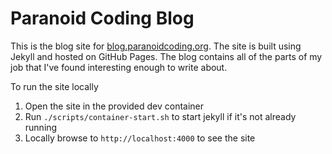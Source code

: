 Paranoid Coding Blog
==================

This is the blog site for [blog.paranoidcoding.org][1]. The site is built using Jekyll and hosted on GitHub Pages. The blog contains all of the parts of my job that I've found interesting enough to write about.

To run the site locally 

1. Open the site in the provided dev container
2. Run `./scripts/container-start.sh` to start jekyll if it's not already running
3. Locally browse to `http://localhost:4000` to see the site

[1]: https://blog.paranoidcoding.org/



